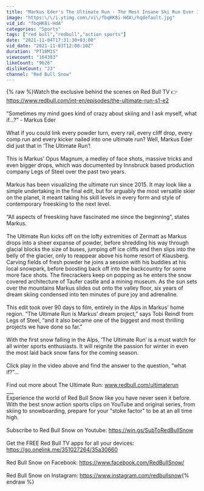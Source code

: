 ```yaml
---
title: "Markus Eder's The Ultimate Run - The Most Insane Ski Run Ever Imagined"
image: "https:\/\/i.ytimg.com\/vi\/fbqHK8i-HdA\/hqdefault.jpg"
vid_id: "fbqHK8i-HdA"
categories: "Sports"
tags: ["red bull","redbull","action sports"]
date: "2021-11-04T17:31:30+03:00"
vid_date: "2021-11-03T12:00:10Z"
duration: "PT10M1S"
viewcount: "164383"
likeCount: "9626"
dislikeCount: "23"
channel: "Red Bull Snow"
---
```

{% raw %}Watch the exclusive behind the scenes on Red Bull TV 👉 <a rel="nofollow" target="blank" href="https://www.redbull.com/int-en/episodes/the-ultimate-run-s1-e2">https://www.redbull.com/int-en/episodes/the-ultimate-run-s1-e2</a><br /><br />“Sometimes my mind goes kind of crazy about skiing and I ask myself, what if...?” - Markus Eder<br /><br />What if you could link every powder turn, every rail, every cliff drop, every comp run and every kicker nailed into one ultimate run? Well, Markus Eder did just that in ‘The Ultimate Run’!<br /><br />This is Markus’ Opus Magnum, a medley of face shots, massive tricks and even bigger drops, which was documented by Innsbruck based production company Legs of Steel over the past two years.<br /><br />Markus has been visualizing the ultimate run since 2015. It may look like a simple undertaking in the final edit, but for arguably the most versatile skier on the planet, it meant taking his skill levels in every form and style of contemporary freeskiing to the next level.<br /><br />“All aspects of freeskiing have fascinated me since the beginning”, states Markus.<br /><br />The Ultimate Run kicks off on the lofty extremities of Zermatt as Markus drops into a sheer expanse of powder, before shredding his way through glacial blocks the size of buses, jumping off ice cliffs and then slips into the belly of the glacier, only to reappear above his home resort of Klausberg. Carving fields of fresh powder he joins a session with his buddies at his local snowpark, before boosting back off into the backcountry for some more face shots. The firecrackers keep on popping as he enters the snow covered architecture of Taufer castle and a mining museum. As the sun sets over the mountains Markus slides out onto the valley floor, six years of dream skiing condensed into ten minutes of pure joy and adrenaline. <br /><br />This edit took over 90 days to film, entirely in the Alps in Markus’ home region. “The Ultimate Run is Markus’ dream project,” says Tobi Reindl from Legs of Steel, “and it also became one of the biggest and most thrilling projects we have done so far.”<br /><br />With the first snow falling in the Alps, ‘The Ultimate Run’ is a must watch for all winter sports enthusiasts. It will reignite the passion for winter in even the most laid back snow fans for the coming season.<br /><br />Click play in the video above and find the answer to the question, “what if?”...<br /><br />Find out more about The Ultimate Run: www.redbull.com/ultimaterun<br />___<br />Experience the world of Red Bull Snow like you have never seen it before. With the best snow action sports clips on YouTube and original series,  from skiing to snowboarding, prepare for your &quot;stoke factor&quot; to be at an all time high.<br /><br />Subscribe to Red Bull Snow on Youtube: <a rel="nofollow" target="blank" href="https://win.gs/SubToRedBullSnow">https://win.gs/SubToRedBullSnow</a><br /><br />Get the FREE Red Bull TV apps for all your devices:  <a rel="nofollow" target="blank" href="https://go.onelink.me/351027264/35a30660">https://go.onelink.me/351027264/35a30660</a><br /><br />Red Bull Snow on Facebook: <a rel="nofollow" target="blank" href="https://www.facebook.com/RedBullSnow/">https://www.facebook.com/RedBullSnow/</a><br /><br />Red Bull Snow on Instagram: <a rel="nofollow" target="blank" href="https://www.instagram.com/redbullsnow">https://www.instagram.com/redbullsnow</a>{% endraw %}
